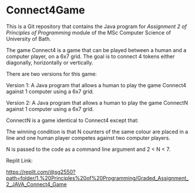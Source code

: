 # Connect4Game
This is a Git repository that contains the Java program for _Assignment 2 of Principles of Programming_ 
module of the MSc Computer Science of University of Bath.

The game Connect4 is a game that can be played between a human and a computer player, on a 6x7 grid. The goal is to connect 4 tokens either diagonally, horizontally or vertically.

There are two versions for this game:

Version 1: A Java program that allows a human to play the game Connect4 against 1 computer using a 6x7 grid.

Version 2: A Java program that allows a human to play the game ConnectN against 1 computer using a 6x7 grid.

ConnectN is a game identical to Connect4 except that:

The winning condition is that N counters of the same colour are placed in a line and
one human player competes against two computer players.

N is passed to the code as a command line argument and 2 < N < 7.

Replit Link:

https://replit.com/@sg2550?path=folder/1.%20Principles%20of%20Programming/Graded_Assignment_2_JAVA_Connect4_Game
